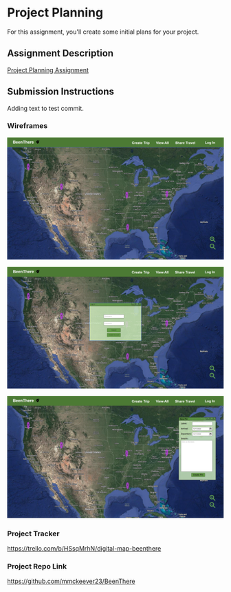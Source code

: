 # Project Planning
For this assignment, you'll create some initial plans for your project.

## Assignment Description
[Project Planning Assignment](https://education.launchcode.org/liftoff/modules/assignments/project-planning)

## Submission Instructions

Adding text to test commit.

### Wireframes

![Home Page](./BeenThereHome.png)

![Login Page](./BeenThereLogIn.png)

![Pin Creation](./BeenTherePinCreation.png)

### Project Tracker

https://trello.com/b/HSsqMrhN/digital-map-beenthere

### Project Repo Link

https://github.com/mmckeever23/BeenThere
